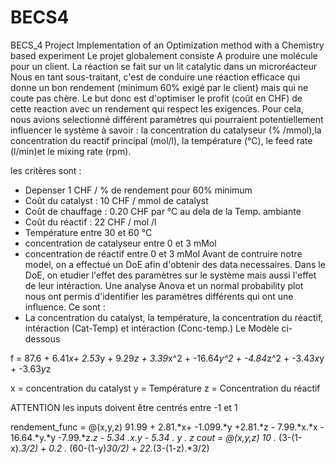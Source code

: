 # BECS4
BECS_4 Project Implementation of an Optimization method with a Chemistry based experiment
Le projet globalement consiste A produire une molécule pour un client. La réaction se fait sur un lit catalytic dans un microréacteur
Nous en tant sous-traitant, c'est de conduire une réaction efficace qui donne un bon rendement (minimum 60% exigé par le client)
mais qui ne coute pas chère.
Le but donc est d'optimiser le profit (coût en CHF) de cette reaction avec un rendement qui respect les exigences. 
Pour cela, nous avions selectionné différent paramètres qui pourraient potentiellement influencer le système à savoir :
la concentration du catalyseur (% /mmol),la concentration du reactif principal (mol/l), la température (°C), 
le feed rate (l/min)et le mixing rate (rpm).

les critères sont :
- Depenser 1 CHF / % de rendement pour 60% minimum 
- Coût du catalyst : 10 CHF / mmol de catalyst
- Coût de chauffage : 0.20 CHF par °C au dela de la Temp. ambiante
- Coût du réactif : 22 CHF / mol /l
- Température entre 30 et 60 °C
- concentration de catalyseur entre 0 et 3 mMol
- concentration de réactif entre 0 et 3 mMol
Avant de contruire notre model, on a effectué un DoE afin d'obtenir des data necessaires. Dans le DoE, on etudier l'effet des paramètres 
sur le système mais aussi l'effet de leur intéraction. Une analyse Anova et un normal probability plot nous ont permis d'identifier 
les paramètres différents qui ont une influence. Ce sont :
- La concentration du catalyst, la température, la concentration du réactif, intéraction (Cat-Temp) et intéraction (Conc-temp.)
Le Modèle ci-dessous  

f = 87.6 + 6.41*x+ 2.53*y + 9.29*z + 3.39*x^2 + -16.64*y^2 + -4.84*z^2 + -3.43*x*y + -3.63*y*z



x = concentration du catalyst
y = Température
z = Concentration du réactif

ATTENTION les inputs doivent être centrés entre -1 et 1

rendement_func = @(x,y,z) 91.99 + 2.81.*x+ -1.099.*y +2.81.*z - 7.99.*x.*x - 16.64.*y.*y -7.99.*z.*z  - 5.34 .*x.*y - 5.34 .* y .* z
cout = @(x,y,z) 10 .* (3-(1-x).*3/2) + 0.2 .* (60-(1-y)*30/2) + 22.*(3-(1-z).*3/2)

